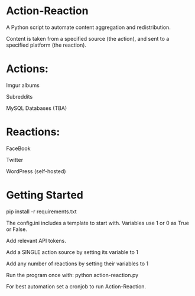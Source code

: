 # Action-Reaction
A Python script to automate content aggregation and redistribution.

Content is taken from a specified source (the action), and sent to a specified platform (the reaction).

# Actions:

Imgur albums

Subreddits

MySQL Databases (TBA)

# Reactions:

FaceBook

Twitter

WordPress (self-hosted)

# Getting Started

pip install -r requirements.txt

The config.ini includes a template to start with. Variables use 1 or 0 as True or False.

Add relevant API tokens.

Add a SINGLE action source by setting its variable to 1

Add any number of reactions by setting their variables to 1

Run the program once with: python action-reaction.py

For best automation set a cronjob to run Action-Reaction.
